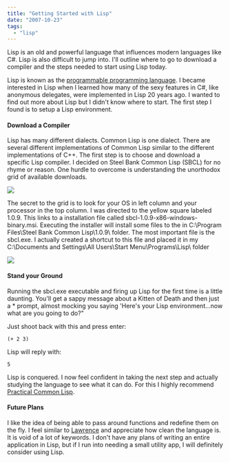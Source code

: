 ```yaml
---
title: "Getting Started with Lisp"
date: "2007-10-23"
tags: 
  - "lisp"
---
```


Lisp is an old and powerful language that influences modern languages like C#. Lisp is also difficult to jump into. I'll outline where to go to download a compiler and the steps needed to start using Lisp today.

Lisp is known as the [programmable programming language](http://www.paulgraham.com/quotes.html). I became interested in Lisp when I learned how many of the sexy features in C#, like anonymous delegates, were implemented in Lisp 20 years ago. I wanted to find out more about Lisp but I didn't know where to start. The first step I found is to setup a Lisp environment.

#### Download a Compiler

Lisp has many different dialects. Common Lisp is one dialect. There are several different implementations of Common Lisp similar to the different implementations of C++. The first step is to choose and download a specific Lisp compiler. I decided on Steel Bank Common Lisp (SBCL) for no rhyme or reason. One hurdle to overcome is understanding the unorthodox grid of available downloads.

[![](images/SBCLOptions.Png)](http://bp3.blogger.com/_io6q_2NOAVQ/Rx4szFx75NI/AAAAAAAAAIE/SacwRHZEXbg/s1600-h/SBCLOptions.Png)

The secret to the grid is to look for your OS in left column and your processor in the top column. I was directed to the yellow square labeled 1.0.9. This links to a installation file called sbcl-1.0.9-x86-windows-binary.msi. Executing the installer will install some files to the in C:\\Program Files\\Steel Bank Common Lisp\\1.0.9\\ folder. The most important file is the sbcl.exe. I actually created a shortcut to this file and placed it in my C:\\Documents and Settings\\All Users\\Start Menu\\Programs\\Lisp\\ folder

[![](images/LispShortcut.Png)](http://bp0.blogger.com/_io6q_2NOAVQ/Rx4szVx75OI/AAAAAAAAAIM/6uuP8MHAuSk/s1600-h/LispShortcut.Png)

#### Stand your Ground

Running the sbcl.exe executable and firing up Lisp for the first time is a little daunting. You'll get a sappy message about a Kitten of Death and then just a \* prompt, almost mocking you saying 'Here's your Lisp environment...now what are you going to do?"

Just shoot back with this and press enter:

`(+ 2 3)`

Lisp will reply with:

`5`

Lisp is conquered. I now feel confident in taking the next step and actually studying the language to see what it can do. For this I highly recommend [Practical Common Lisp](http://www.gigamonkeys.com/book/).

#### Future Plans

I like the idea of being able to pass around functions and redefine them on the fly. I feel similar to [Lawrence](http://www.google.com/search?hl=en&q=Lawrence+of+Arabia+It%27s+clean&btnG=Search) and appreciate how clean the language is. It is void of a lot of keywords. I don't have any plans of writing an entire application in Lisp, but if I run into needing a small utility app, I will definitely consider using Lisp.
